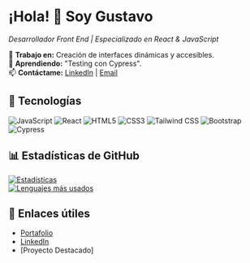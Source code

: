# ¡Hola! 👋 Soy Gustavo  
*Desarrollador Front End | Especializado en React & JavaScript*  

💼 **Trabajo en:** Creación de interfaces dinámicas y accesibles.  
🌱 **Aprendiendo:** "Testing con Cypress".  
📫 **Contáctame:** [LinkedIn](https://www.linkedin.com/in/gustavolastrac/) | [Email](mailto:gpct2025@gmail.com)  

## 🚀 Tecnologías  
![JavaScript](https://img.shields.io/badge/JavaScript-F7DF1E?logo=javascript&logoColor=black)
![React](https://img.shields.io/badge/React-61DAFB?logo=react&logoColor=black)
![HTML5](https://img.shields.io/badge/HTML5-E34F26?logo=html5&logoColor=white)
![CSS3](https://img.shields.io/badge/CSS3-1572B6?logo=css3&logoColor=white)
![Tailwind CSS](https://img.shields.io/badge/Tailwind_CSS-06B6D4?logo=tailwind-css&logoColor=white)
![Bootstrap](https://img.shields.io/badge/Bootstrap-7952B3?logo=bootstrap&logoColor=white)
![Cypress](https://img.shields.io/badge/Cypress-17202C?logo=cypress&logoColor=white)

## 📊 Estadísticas de GitHub  
[![Estadísticas](https://github-readme-stats.vercel.app/api?username=tuusuario&show_icons=true&theme=dracula&hide_border=true)](https://github.com/kakashidomo)  
[![Lenguajes más usados](https://github-readme-stats.vercel.app/api/top-langs/?username=tuusuario&layout=compact&theme=dracula&hide_border=true)](https://github.com/kakashidomo)  

## 🔗 Enlaces útiles  
- [Portafolio](https://github.com/users/kakashidomo/contributions)
- [LinkedIn](https://www.linkedin.com/in/gustavolastrac/)  
- [Proyecto Destacado] 
